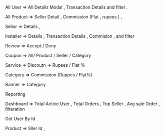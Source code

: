 All User =>   All Details Modal , Transaction Details and filter .

All Product => Sellor Detail , Commission (Flat  , rupees ) , 

Sellor => Details , 

Installer => Details , Transaction Details , Commision , and filter 

Review => Accept / Deny  
 
Coupon => All/ Product / Seller / Category 

Service => Discoutn => Rupees / Flat %



Category => Commission (Ruppes / Flat%)

Banner => Category


Reporting


<!--  -->
Dashboard => Total Active User , Total Orders , Top Seller , Avg sale Order , filteration


Get User By Id


Product => Sller Id     ,